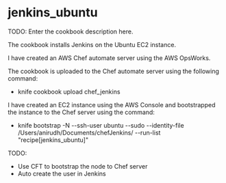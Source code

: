 # jenkins_ubuntu

TODO: Enter the cookbook description here.

The cookbook installs Jenkins on the Ubuntu EC2 instance. 

I have created an AWS Chef automate server using the AWS OpsWorks.

The cookbook is uploaded to the Chef automate server using the following command: 
- knife cookbook upload chef_jenkins

I have created an EC2 instance using the AWS Console and bootstrapped the instance to the Chef server using the command:
- knife bootstrap <IP> -N <instance name> --ssh-user ubuntu --sudo --identity-file /Users/anirudh/Documents/chefJenkins/<key pair> --run-list "recipe[jenkins_ubuntu]"

TODO: 
- Use CFT to bootstrap the node to Chef server
- Auto create the user in Jenkins
